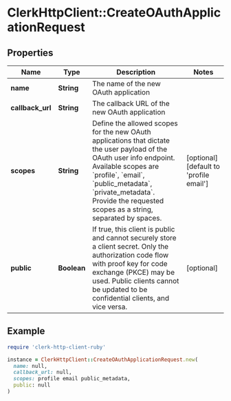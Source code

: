 # ClerkHttpClient::CreateOAuthApplicationRequest

## Properties

| Name | Type | Description | Notes |
| ---- | ---- | ----------- | ----- |
| **name** | **String** | The name of the new OAuth application |  |
| **callback_url** | **String** | The callback URL of the new OAuth application |  |
| **scopes** | **String** | Define the allowed scopes for the new OAuth applications that dictate the user payload of the OAuth user info endpoint. Available scopes are &#x60;profile&#x60;, &#x60;email&#x60;, &#x60;public_metadata&#x60;, &#x60;private_metadata&#x60;. Provide the requested scopes as a string, separated by spaces. | [optional][default to &#39;profile email&#39;] |
| **public** | **Boolean** | If true, this client is public and cannot securely store a client secret. Only the authorization code flow with proof key for code exchange (PKCE) may be used. Public clients cannot be updated to be confidential clients, and vice versa. | [optional] |

## Example

```ruby
require 'clerk-http-client-ruby'

instance = ClerkHttpClient::CreateOAuthApplicationRequest.new(
  name: null,
  callback_url: null,
  scopes: profile email public_metadata,
  public: null
)
```

